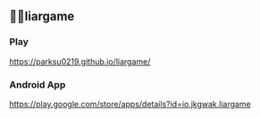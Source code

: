 ## 🕵🏻liargame

### Play
https://parksu0219.github.io/liargame/

### Android App
https://play.google.com/store/apps/details?id=io.jkgwak.liargame
